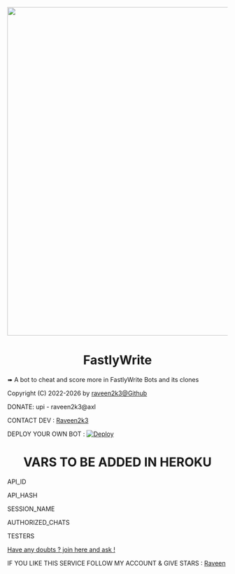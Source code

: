 <p align="center"><a href="https://t.me/ProjectBaka"><img src="https://i.pinimg.com/originals/08/e7/39/08e7399f7aefb53d1fcc0d65a99d212c.png" width="750"></a></p> 

<h1 align="center">FastlyWrite</h1>

<p> ➠ A bot to cheat and score more in FastlyWrite Bots and its clones </p>

Copyright (C) 2022-2026 by <a href="https://github.com/raveen2k3">raveen2k3@Github</a>

DONATE: 
upi - raveen2k3@axl

CONTACT DEV : <a href="https://t.me/raveen2k3">Raveen2k3</a>

DEPLOY YOUR OWN BOT : [![Deploy](https://www.herokucdn.com/deploy/button.svg)](https://heroku.com/deploy?template=https://github.com/raveen2k3/FastlyWriteUB)


<h1 align="center">VARS TO BE ADDED IN HEROKU</h1>

<p>API_ID</p>
<p>API_HASH</p>
<p>SESSION_NAME</p>
<p>AUTHORIZED_CHATS</p>
<p>TESTERS</p>

<a href="https://t.me/BakaSupport">Have any doubts ? join here and ask !</a>

IF YOU LIKE THIS SERVICE FOLLOW MY ACCOUNT & GIVE STARS : <a href="https://github.com/raveen2k3">Raveen</a>